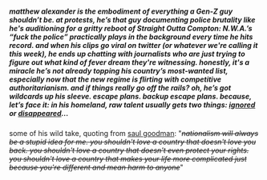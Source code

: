 ##### matthew alexander is the embodiment of everything a Gen-Z guy shouldn’t be. at protests, he’s that guy documenting police brutality like he's auditioning for a gritty reboot of Straight Outta Compton: N.W.A.’s “fuck the police” practically plays in the background every time he hits record. and when his clips go viral on twitter (or whatever we're calling it this week), he ends up chatting with journalists who are just trying to figure out what kind of fever dream they're witnessing. honestly, it's a miracle he’s not already topping his country’s most-wanted list, especially now that the new regime is flirting with competitive authoritarianism. and if things really go off the rails? oh, he’s got wildcards up his sleeve. escape plans. backup escape plans. because, let’s face it: in his homeland, raw talent usually gets two things: [ignored](https://youtu.be/nZPlNHItG-8?si=ZxFCW-hCMGxKm-v_) or [disappeared](https://en.wikipedia.org/wiki/1997%E2%80%9398_activists_kidnappings_in_Indonesia)...

some of his wild take, quoting from [saul goodman](https://twitter.com/vincentrcrd):
"*~~nationalism will always be a stupid idea for me. you shouldn't love a country that doesn't love you back. you shouldn't love a country that doesn't even protect your rights. you shouldn't love a country that makes your life more complicated just because you're different and mean harm to anyone~~*"
